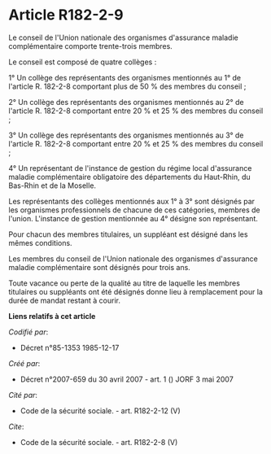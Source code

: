 # Article R182-2-9

Le conseil de l'Union nationale des organismes d'assurance maladie complémentaire comporte trente-trois membres. 

Le conseil est composé de quatre collèges : 

1° Un collège des représentants des organismes mentionnés au 1° de l'article R. 182-2-8 comportant plus de 50 % des membres
du conseil ; 

2° Un collège des représentants des organismes mentionnés au 2° de l'article R. 182-2-8 comportant entre 20 % et 25 % des
membres du conseil ; 

3° Un collège des représentants des organismes mentionnés au 3° de l'article R. 182-2-8 comportant entre 20 % et 25 % des
membres du conseil ; 

4° Un représentant de l'instance de gestion du régime local d'assurance maladie complémentaire obligatoire des départements
du Haut-Rhin, du Bas-Rhin et de la Moselle. 

Les représentants des collèges mentionnés aux 1° à 3° sont désignés par les organismes professionnels de chacune de ces
catégories, membres de l'union. L'instance de gestion mentionnée au 4° désigne son représentant. 

Pour chacun des membres titulaires, un suppléant est désigné dans les mêmes conditions. 

Les membres du conseil de l'Union nationale des organismes d'assurance maladie complémentaire sont désignés pour trois ans. 

Toute vacance ou perte de la qualité au titre de laquelle les membres titulaires ou suppléants ont été désignés donne lieu à
remplacement pour la durée de mandat restant à courir.

**Liens relatifs à cet article**

_Codifié par_:

  - Décret n°85-1353 1985-12-17

_Créé par_:

  - Décret n°2007-659 du 30 avril 2007 - art. 1 () JORF 3 mai 2007

_Cité par_:

  - Code de la sécurité sociale. - art. R182-2-12 (V)

_Cite_:

  - Code de la sécurité sociale. - art. R182-2-8 (V)
